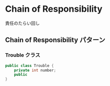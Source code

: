 # Chain of Responsibility
責任のたらい回し

## Chain of Responsibility パターン

### Trouble クラス
```java
public class Trouble {
    private int number;
    public 
}

